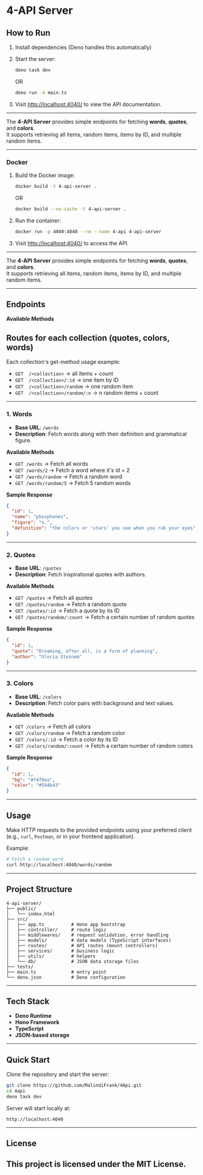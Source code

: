 
# 4-API Server

## How to Run
1. Install dependencies (Deno handles this automatically)
2. Start the server:
   ```bash
   deno task dev
   ```
   OR
   ```bash
   deno run -A main.ts
   ```

3. Visit [http://localhost:4040/](http://localhost:4040/) to view the API documentation.

---

The **4-API Server** provides simple endpoints for fetching **words**, **quotes**, and **colors**.  
It supports retrieving all items, random items, items by ID, and multiple random items.

---

### Docker
1. Build the Docker image:
   ```bash
   docker build -t 4-api-server .
   ```
   OR 
   ```bash
   docker build --no-cache -t 4-api-server .
   ```

2. Run the container:
   ```bash
   docker run -p 4040:4040 --rm --name 4-api 4-api-server
   ```

3. Visit [http://localhost:4040/](http://localhost:4040/) to access the API.

---

The **4-API Server** provides simple endpoints for fetching **words**, **quotes**, and **colors**.  
It supports retrieving all items, random items, items by ID, and multiple random items.

---

## Endpoints

**Available Methods** 

Routes for each collection (quotes, colors, words)
--------------------------------------------------
Each collection's get-method usage example:
*  `GET  /<collection>`            → all items + count
*  `GET  /<collection>/:id`         → one item by ID
*  `GET  /<collection>/random`     → one random item
*  `GET  /<collection>/random/:n`  → n random items + count

---

### 1. Words
- **Base URL**: `/words`
- **Description**: Fetch words along with their definition and grammatical figure.

**Available Methods**

- `GET /words` → Fetch all words  
- `GET /words/2` → Fetch a word where it's id = 2 
- `GET /words/random` → Fetch a random word  
- `GET /words/random/5` → Fetch 5 random words  

**Sample Response**
```json
{
  "id": 1,
  "name": "phosphenes",
  "figure": "n.",
  "definition": "the colors or 'stars' you see when you rub your eyes"
}
```

---

### 2. Quotes

* **Base URL**: `/quotes`
* **Description**: Fetch inspirational quotes with authors.

**Available Methods**

* `GET /quotes` → Fetch all quotes
* `GET /quotes/random` → Fetch a random quote
* `GET /quotes/:id` → Fetch a quote by its ID
* `GET /quotes/random/:count` → Fetch a certain number of random quotes

**Sample Response**

```json
{
  "id": 1,
  "quote": "Dreaming, after all, is a form of planning",
  "author": "Gloria Steinem"
}
```

---

### 3. Colors

* **Base URL**: `/colors`
* **Description**: Fetch color pairs with background and text values.

**Available Methods**

* `GET /colors` → Fetch all colors
* `GET /colors/random` → Fetch a random color
* `GET /colors/:id` → Fetch a color by its ID
* `GET /colors/random/:count` → Fetch a certain number of random colors

**Sample Response**

```json
{
  "id": 1,
  "bg": "#f4f0ea",
  "color": "#544b43" 
}
```

---

## Usage

Make HTTP requests to the provided endpoints using your preferred client (e.g., `curl`, `Postman`, or in your frontend application).

Example:

```bash
# Fetch a random word
curl http://localhost:4040/words/random
```

---

## Project Structure

```
4-api-server/
├── public/
│   └── index.html
├── src/
│   ├── app.ts          # Hono app bootstrap
│   ├── controller/     # route logic
│   ├── middlewares/    # request validation, error handling
│   ├── models/         # data models (TypeScript interfaces)
│   ├── routes/         # API routes (mount controllers)
│   ├── services/       # business logic
│   ├── utils/          # helpers
│   └── db/             # JSON data storage files
├── tests/
├── main.ts             # entry point
└── deno.json           # Deno configuration
```

---

## Tech Stack

* **Deno Runtime**
* **Hono Framework**
* **TypeScript**
* **JSON-based storage**

---

## Quick Start

Clone the repository and start the server:

```bash
git clone https://github.com/MalindiFrank/4Api.git
cd 4api
deno task dev
```

Server will start locally at:

```
http://localhost:4040
```

---

## License

This project is licensed under the **MIT License**.
---
